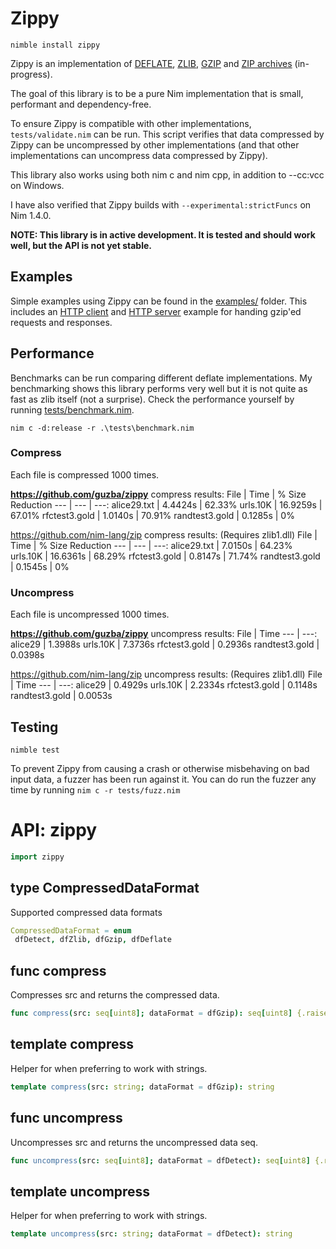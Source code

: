 # Zippy

`nimble install zippy`

Zippy is an implementation of [DEFLATE](https://tools.ietf.org/html/rfc1951), [ZLIB](https://tools.ietf.org/html/rfc1950), [GZIP](https://tools.ietf.org/html/rfc1952) and [ZIP archives](https://en.wikipedia.org/wiki/Zip_(file_format)) (in-progress).

The goal of this library is to be a pure Nim implementation that is small, performant and dependency-free.

To ensure Zippy is compatible with other implementations, `tests/validate.nim` can be run. This script verifies that data compressed by Zippy can be uncompressed by other implementations (and that other implementations can uncompress data compressed by Zippy).

This library also works using both nim c and nim cpp, in addition to --cc:vcc on Windows.

I have also verified that Zippy builds with `--experimental:strictFuncs` on Nim 1.4.0.

**NOTE: This library is in active development. It is tested and should work well, but the API is not yet stable.**

## Examples

Simple examples using Zippy can be found in the [examples/](https://github.com/guzba/zippy/blob/master/examples) folder. This includes an [HTTP client](https://github.com/guzba/zippy/blob/master/examples/http_client.nim) and [HTTP server](https://github.com/guzba/zippy/blob/master/examples/http_server.nim) example for handing gzip'ed requests and responses.

## Performance

Benchmarks can be run comparing different deflate implementations. My benchmarking shows this library performs very well but it is not quite as fast as zlib itself (not a surprise). Check the performance yourself by running [tests/benchmark.nim](https://github.com/guzba/zippy/blob/master/tests/benchmark.nim).

`nim c -d:release -r .\tests\benchmark.nim`

### Compress

Each file is compressed 1000 times.

**https://github.com/guzba/zippy** compress results:
File | Time | % Size Reduction
--- | --- | ---:
alice29.txt | 4.4424s | 62.33%
urls.10K | 16.9259s | 67.01%
rfctest3.gold | 1.0140s | 70.91%
randtest3.gold | 0.1285s | 0%

https://github.com/nim-lang/zip compress results: (Requires zlib1.dll)
File | Time | % Size Reduction
--- | --- | ---:
alice29.txt | 7.0150s | 64.23%
urls.10K | 16.6361s | 68.29%
rfctest3.gold | 0.8147s | 71.74%
randtest3.gold | 0.1545s | 0%

### Uncompress

Each file is uncompressed 1000 times.

**https://github.com/guzba/zippy** uncompress results:
File | Time
--- | ---:
alice29 | 1.3988s
urls.10K | 7.3736s
rfctest3.gold | 0.2936s
randtest3.gold | 0.0398s

https://github.com/nim-lang/zip uncompress results: (Requires zlib1.dll)
File | Time
--- | ---:
alice29 | 0.4929s
urls.10K | 2.2334s
rfctest3.gold | 0.1148s
randtest3.gold | 0.0053s


## Testing
`nimble test`

To prevent Zippy from causing a crash or otherwise misbehaving on bad input data, a fuzzer has been run against it. You can do run the fuzzer any time by running `nim c -r tests/fuzz.nim`

# API: zippy

```nim
import zippy
```

## **type** CompressedDataFormat

Supported compressed data formats

```nim
CompressedDataFormat = enum
 dfDetect, dfZlib, dfGzip, dfDeflate
```

## **func** compress

Compresses src and returns the compressed data.

```nim
func compress(src: seq[uint8]; dataFormat = dfGzip): seq[uint8] {.raises: [ZippyError].}
```

## **template** compress

Helper for when preferring to work with strings.

```nim
template compress(src: string; dataFormat = dfGzip): string
```

## **func** uncompress

Uncompresses src and returns the uncompressed data seq.

```nim
func uncompress(src: seq[uint8]; dataFormat = dfDetect): seq[uint8] {.raises: [ZippyError].}
```

## **template** uncompress

Helper for when preferring to work with strings.

```nim
template uncompress(src: string; dataFormat = dfDetect): string
```
